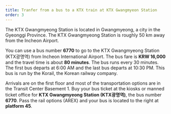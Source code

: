 ```yaml
---
title: Tranfer from a bus to a KTX train at KTX Gwangmyeon Station 
order: 3
---
```


The KTX Gwangmyeong Station is located in Gwangmyeong, a city in the Gyeonggi Province. The KTX Gwangmyeong Station is roughly 50 km away from the Incheon Airport.

You can use a bus number **6770** to go to the KTX Gwangmyeong Station (KTX광명역) from Incheon International Airport. The bus fare is **KRW 16,000** and the travel time is about **80 minutes**. The bus runs every 30 minutes.
The first bus departs at 6:00 AM and the last bus departs at 10:30 PM. This bus is run by the Korail, the Korean railway company. 

Arrivals are on the first floor and most of the transportation options are in the Transit Center Basement 1. Buy your bus ticket at the kiosks or manned ticket office for **KTX Gwangmyeong Station (KTX광명역)**, the bus number **6770**.
Pass the rail options (AREX) and your bus is located to the right at **platform 45**. 

